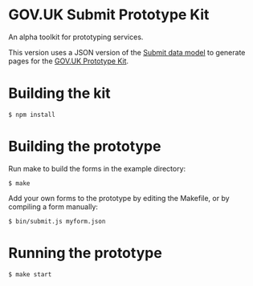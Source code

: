 # GOV.UK Submit Prototype Kit

An alpha toolkit for prototyping services.

This version uses a JSON version of the [Submit data model](https://github.com/alphagov/submit-forms) to generate pages for the [GOV.UK Prototype Kit](https://govuk-prototype-kit.herokuapp.com/).

# Building the kit

    $ npm install

# Building the prototype

Run make to build the forms in the example directory:

    $ make

Add your own forms to the prototype by editing the Makefile, or by compiling a form manually:

    $ bin/submit.js myform.json

# Running the prototype

    $ make start
